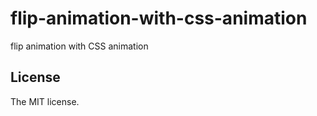 # flip-animation-with-css-animation

flip animation with CSS animation

## License

The MIT license.
